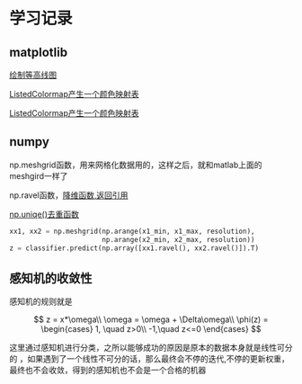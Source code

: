 # 学习记录

## matplotlib

[绘制等高线图](https://blog.csdn.net/cymy001/article/details/78513712)

[ListedColormap产生一个颜色映射表](https://codingdict.com/sources/py/matplotlib.colors/11189.html)

[ListedColormap产生一个颜色映射表](https://matplotlib.org/stable/api/_as_gen/matplotlib.colors.ListedColormap.html)

## numpy

np.meshgrid函数，用来网格化数据用的，这样之后，就和matlab上面的meshgird一样了

np.ravel函数，[降维函数,返回引用](https://blog.csdn.net/lanchunhui/article/details/50354978)

[np.uniqe()去重函数](https://blog.csdn.net/u012193416/article/details/79672729)

```python
xx1, xx2 = np.meshgrid(np.arange(x1_min, x1_max, resolution),
                       np.arange(x2_min, x2_max, resolution))
z = classifier.predict(np.array([xx1.ravel(), xx2.ravel()]).T)

```

## 感知机的收敛性
感知机的规则就是

$$
z = x*\omega\\
\omega = \omega + \Delta\omega\\
\phi(z) =
\begin{cases}
1, \quad z>0\\
-1,\quad z<=0
\end{cases}
$$



这里通过感知机进行分类，之所以能够成功的原因是原本的数据本身就是线性可分的 ，如果遇到了一个线性不可分的话，那么最终会不停的迭代,不停的更新权重，最终也不会收敛，得到的感知机也不会是一个合格的机器